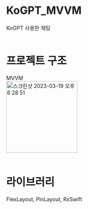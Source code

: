 # KoGPT_MVVM
KoGPT 사용한 채팅
<br><br>
# 프로젝트 구조
MVVM<br>
<img width="190" alt="스크린샷 2023-03-19 오후 6 28 51" src="https://user-images.githubusercontent.com/52552781/226166021-d9419141-e1ed-45bd-b1ac-f3b976f0db5e.png">
<br><br>
# 라이브러리
FlexLayout, PinLayout, RxSwift
